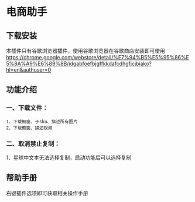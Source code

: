 # 电商助手

## 下载安装
本插件只有谷歌浏览器插件，使用谷歌浏览器在谷歌商店安装即可使用
https://chrome.google.com/webstore/detail/%E7%94%B5%E5%95%86%E5%8A%A9%E6%89%8B/idgabfoefbjgffkkdafcdhgfjcjbiako?hl=en&authuser=0

## 功能介绍
### 一、下载文件：
	1、下载橱窗、子sku、描述所有图片
	2、下载橱窗、描述视频
### 二、取消禁止复制：
 1、星球中文本无法选择复制，启动功能后可以选择复制

## 帮助手册
右键插件选项即可获取相关操作手册
	
